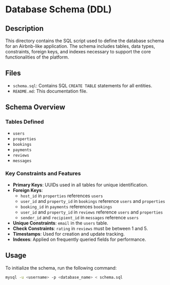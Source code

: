 # Database Schema (DDL)

## Description

This directory contains the SQL script used to define the database schema for an Airbnb-like application. The schema includes tables, data types, constraints, foreign keys, and indexes necessary to support the core functionalities of the platform.

## Files

- `schema.sql`: Contains SQL `CREATE TABLE` statements for all entities.
- `README.md`: This documentation file.

## Schema Overview

### Tables Defined

- `users`
- `properties`
- `bookings`
- `payments`
- `reviews`
- `messages`

### Key Constraints and Features

- **Primary Keys**: UUIDs used in all tables for unique identification.
- **Foreign Keys**:
  - `host_id` in `properties` references `users`
  - `user_id` and `property_id` in `bookings` reference `users` and `properties`
  - `booking_id` in `payments` references `bookings`
  - `user_id` and `property_id` in `reviews` reference `users` and `properties`
  - `sender_id` and `recipient_id` in `messages` reference `users`
- **Unique Constraints**: `email` in the `users` table.
- **Check Constraints**: `rating` in `reviews` must be between 1 and 5.
- **Timestamps**: Used for creation and update tracking.
- **Indexes**: Applied on frequently queried fields for performance.

## Usage

To initialize the schema, run the following command:

```bash
mysql -u <username> -p <database_name> < schema.sql
